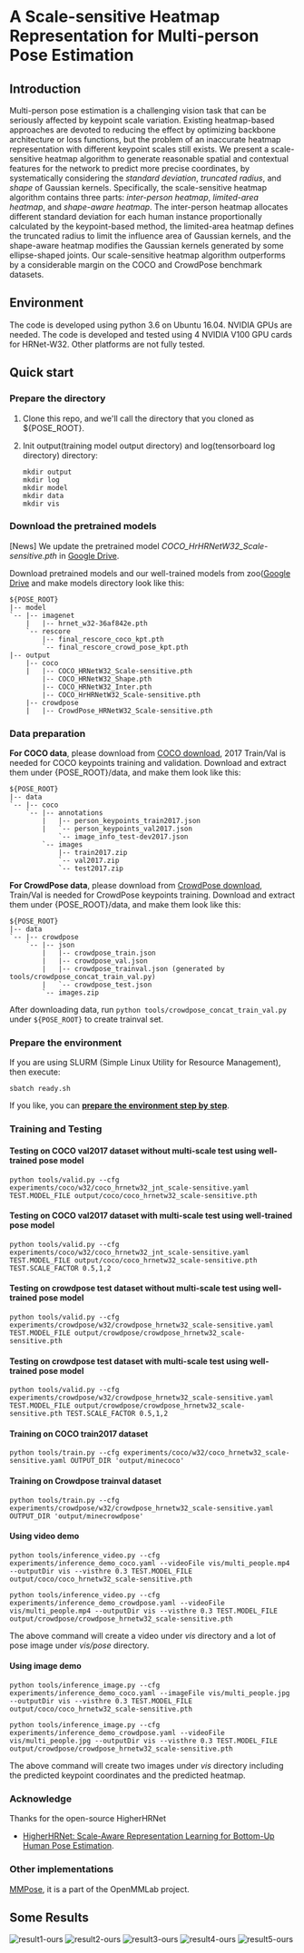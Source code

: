 # A Scale-sensitive Heatmap Representation for Multi-person Pose Estimation

## Introduction
Multi-person pose estimation is a challenging vision task that can be seriously affected by keypoint scale variation. Existing heatmap-based approaches are devoted to reducing the effect by optimizing backbone architecture or loss functions, but the problem of an inaccurate heatmap representation with different keypoint scales still exists. We present a scale-sensitive heatmap algorithm to generate reasonable spatial and contextual features for the network to predict more precise coordinates, by systematically considering the <i>standard deviation</i>, <i>truncated radius</i>, and <i>shape</i> of Gaussian kernels. Specifically, the scale-sensitive heatmap algorithm contains three parts: <i>inter-person heatmap</i>, <i>limited-area heatmap</i>, and <i>shape-aware heatmap</i>. The inter-person heatmap allocates different standard deviation for each human instance proportionally calculated by the keypoint-based method, the limited-area heatmap defines the truncated radius to limit the influence area of Gaussian kernels, and the shape-aware heatmap modifies the Gaussian kernels generated by some ellipse-shaped joints. Our scale-sensitive heatmap algorithm outperforms by a considerable margin on the COCO and CrowdPose benchmark datasets.

## Environment

The code is developed using python 3.6 on Ubuntu 16.04. NVIDIA GPUs are needed. The code is developed and tested using 4 NVIDIA V100 GPU cards for HRNet-W32. Other platforms are not fully tested.

## Quick start

### Prepare the directory

1. Clone this repo, and we'll call the directory that you cloned as ${POSE_ROOT}.

2. Init output(training model output directory) and log(tensorboard log directory) directory:

   ```
   mkdir output
   mkdir log
   mkdir model
   mkdir data
   mkdir vis
   ```

### Download the pretrained models

[News] We update the pretrained model *COCO_HrHRNetW32_Scale-sensitive.pth* in [Google Drive](https://drive.google.com/drive/folders/1zp0Po0G38xLuQJ8cmOhUTAxDgYmz1UTH?usp=sharing).

Download pretrained models and our well-trained models from zoo([Google Drive](https://drive.google.com/drive/folders/1zp0Po0G38xLuQJ8cmOhUTAxDgYmz1UTH?usp=sharing) and make models directory look like this:

    ${POSE_ROOT}
    |-- model
    `-- |-- imagenet
        |   |-- hrnet_w32-36af842e.pth
        `-- rescore
            |-- final_rescore_coco_kpt.pth
            `-- final_rescore_crowd_pose_kpt.pth
    |-- output        
        |-- coco
        |   |-- COCO_HRNetW32_Scale-sensitive.pth
        	|-- COCO_HRNetW32_Shape.pth
        	|-- COCO_HRNetW32_Inter.pth
            |-- COCO_HrHRNetW32_Scale-sensitive.pth
        |-- crowdpose
        |   |-- CrowdPose_HRNetW32_Scale-sensitive.pth


### Data preparation

**For COCO data**, please download from [COCO download](http://cocodataset.org/#download), 2017 Train/Val is needed for COCO keypoints training and validation. 
Download and extract them under {POSE_ROOT}/data, and make them look like this:

    ${POSE_ROOT}
    |-- data
    `-- |-- coco
        `-- |-- annotations
            |   |-- person_keypoints_train2017.json
            |   `-- person_keypoints_val2017.json
                `-- image_info_test-dev2017.json
            `-- images
                |-- train2017.zip
                `-- val2017.zip
                `-- test2017.zip

**For CrowdPose data**, please download from [CrowdPose download](https://github.com/Jeff-sjtu/CrowdPose#dataset), Train/Val is needed for CrowdPose keypoints training.
Download and extract them under {POSE_ROOT}/data, and make them look like this:

    ${POSE_ROOT}
    |-- data
    `-- |-- crowdpose
        `-- |-- json
            |   |-- crowdpose_train.json
            |   |-- crowdpose_val.json
            |   |-- crowdpose_trainval.json (generated by tools/crowdpose_concat_train_val.py)
            |   `-- crowdpose_test.json
            `-- images.zip

After downloading data, run `python tools/crowdpose_concat_train_val.py` under `${POSE_ROOT}` to create trainval set.

### Prepare the environment

If you are using SLURM (Simple Linux Utility for Resource Management), then execute:

```
sbatch ready.sh
```

If you like, you can [**prepare the environment step by step**](https://github.com/HRNet/HRNet-Bottom-Up-Pose-Estimation).

### Training and Testing

#### Testing on COCO val2017 dataset without multi-scale test using well-trained pose model

```
python tools/valid.py --cfg experiments/coco/w32/coco_hrnetw32_jnt_scale-sensitive.yaml TEST.MODEL_FILE output/coco/coco_hrnetw32_scale-sensitive.pth
```

#### Testing on COCO val2017 dataset with multi-scale test using well-trained pose model

```
python tools/valid.py --cfg experiments/coco/w32/coco_hrnetw32_jnt_scale-sensitive.yaml TEST.MODEL_FILE output/coco/coco_hrnetw32_scale-sensitive.pth TEST.SCALE_FACTOR 0.5,1,2
```

#### Testing on crowdpose test dataset without multi-scale test using well-trained pose model

```
python tools/valid.py --cfg experiments/crowdpose/w32/crowdpose_hrnetw32_scale-sensitive.yaml TEST.MODEL_FILE output/crowdpose/crowdpose_hrnetw32_scale-sensitive.pth
```

#### Testing on crowdpose test dataset with multi-scale test using well-trained pose model

```
python tools/valid.py --cfg experiments/crowdpose/w32/crowdpose_hrnetw32_scale-sensitive.yaml TEST.MODEL_FILE output/crowdpose/crowdpose_hrnetw32_scale-sensitive.pth TEST.SCALE_FACTOR 0.5,1,2
```

#### Training on COCO train2017 dataset

```
python tools/train.py --cfg experiments/coco/w32/coco_hrnetw32_scale-sensitive.yaml OUTPUT_DIR 'output/minecoco'
```

#### Training on Crowdpose trainval dataset

```
python tools/train.py --cfg experiments/crowdpose/w32/crowdpose_hrnetw32_scale-sensitive.yaml OUTPUT_DIR 'output/minecrowdpose'
```

#### Using video demo
```
python tools/inference_video.py --cfg experiments/inference_demo_coco.yaml --videoFile vis/multi_people.mp4 --outputDir vis --visthre 0.3 TEST.MODEL_FILE output/coco/coco_hrnetw32_scale-sensitive.pth

python tools/inference_video.py --cfg experiments/inference_demo_crowdpose.yaml --videoFile vis/multi_people.mp4 --outputDir vis --visthre 0.3 TEST.MODEL_FILE output/crowdpose/crowdpose_hrnetw32_scale-sensitive.pth
```

The above command will create a video under *vis* directory and a lot of pose image under *vis/pose* directory. 

#### Using image demo
```
python tools/inference_image.py --cfg experiments/inference_demo_coco.yaml --imageFile vis/multi_people.jpg --outputDir vis --visthre 0.3 TEST.MODEL_FILE output/coco/coco_hrnetw32_scale-sensitive.pth
    
python tools/inference_image.py --cfg experiments/inference_demo_crowdpose.yaml --videoFile vis/multi_people.jpg --outputDir vis --visthre 0.3 TEST.MODEL_FILE output/crowdpose/crowdpose_hrnetw32_scale-sensitive.pth
```

The above command will create two images under *vis* directory including the predicted keypoint coordinates and the predicted heatmap. 

### Acknowledge
Thanks for the open-source HigherHRNet
* [HigherHRNet: Scale-Aware Representation Learning for Bottom-Up Human Pose Estimation](https://github.com/HRNet/HigherHRNet-Human-Pose-Estimation).

### Other implementations
[MMPose](https://github.com/open-mmlab/mmpose), it is a part of the OpenMMLab project.

## Some Results
![result1-ours](https://github.com/ducongju/Scale-sensitive-Heatmap/blob/master/results/results1-ours.jpg)
![result2-ours](https://github.com/ducongju/Scale-sensitive-Heatmap/blob/master/results/results2-ours.jpg)
![result3-ours](https://github.com/ducongju/Scale-sensitive-Heatmap/blob/master/results/results3-ours.jpg)
![result4-ours](https://github.com/ducongju/Scale-sensitive-Heatmap/blob/master/results/results4-ours.jpg)
![result5-ours](https://github.com/ducongju/Scale-sensitive-Heatmap/blob/master/results/results5-ours.jpg)

